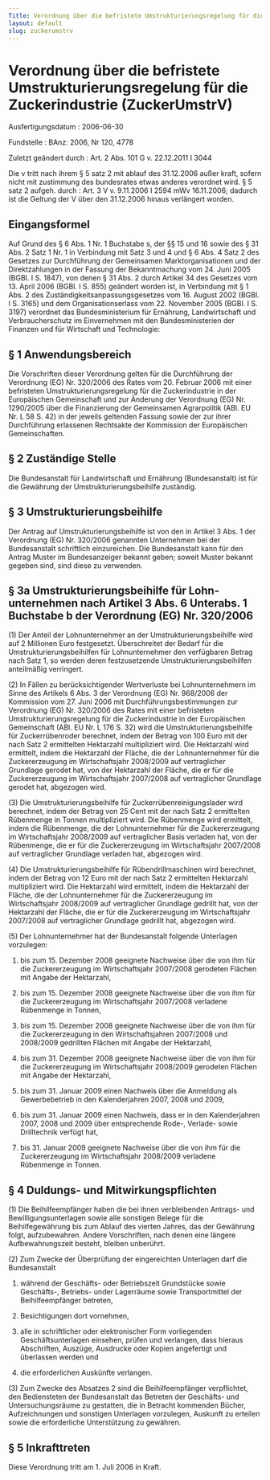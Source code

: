 ```yaml
---
Title: Verordnung über die befristete Umstrukturierungsregelung für die Zuckerindustrie
layout: default
slug: zuckerumstrv
---
```


# Verordnung über die befristete Umstrukturierungsregelung für die Zuckerindustrie (ZuckerUmstrV)

Ausfertigungsdatum
:   2006-06-30

Fundstelle
:   BAnz: 2006, Nr 120, 4778

Zuletzt geändert durch
:   Art. 2 Abs. 101 G v. 22.12.2011 I 3044

Die v tritt nach ihrem § 5 satz 2 mit ablauf des 31.12.2006 außer kraft, sofern nicht mit zustimmung des bundesrates etwas anderes verordnet wird. § 5 satz 2 aufgeh. durch
:   Art. 3 V v. 9.11.2006 I 2594 mWv 16.11.2006; dadurch ist die Geltung der V über den 31.12.2006 hinaus verlängert worden.


## Eingangsformel

Auf Grund des § 6 Abs. 1 Nr. 1 Buchstabe s, der §§ 15 und 16 sowie des
§ 31 Abs. 2 Satz 1 Nr. 1 in Verbindung mit Satz 3 und 4 und § 6 Abs. 4
Satz 2 des Gesetzes zur Durchführung der Gemeinsamen
Marktorganisationen und der Direktzahlungen in der Fassung der
Bekanntmachung vom 24. Juni 2005 (BGBl. I S. 1847), von denen § 31
Abs. 2 durch Artikel 34 des Gesetzes vom 13. April 2006 (BGBl. I S.
855) geändert worden ist, in Verbindung mit § 1 Abs. 2 des
Zuständigkeitsanpassungsgesetzes vom 16. August 2002 (BGBl. I S. 3165)
und dem Organisationserlass vom 22. November 2005 (BGBl. I S. 3197)
verordnet das Bundesministerium für Ernährung, Landwirtschaft und
Verbraucherschutz im Einvernehmen mit den Bundesministerien der
Finanzen und für Wirtschaft und Technologie:


## § 1 Anwendungsbereich

Die Vorschriften dieser Verordnung gelten für die Durchführung der
Verordnung (EG) Nr. 320/2006 des Rates vom 20. Februar 2006 mit einer
befristeten Umstrukturierungsregelung für die Zuckerindustrie in der
Europäischen Gemeinschaft und zur Änderung der Verordnung (EG) Nr.
1290/2005 über die Finanzierung der Gemeinsamen Agrarpolitik (ABl. EU
Nr. L 58 S. 42) in der jeweils geltenden Fassung sowie der zur ihrer
Durchführung erlassenen Rechtsakte der Kommission der Europäischen
Gemeinschaften.


## § 2 Zuständige Stelle

Die Bundesanstalt für Landwirtschaft und Ernährung (Bundesanstalt) ist
für die Gewährung der Umstrukturierungsbeihilfe zuständig.


## § 3 Umstrukturierungsbeihilfe

Der Antrag auf Umstrukturierungsbeihilfe ist von den in Artikel 3 Abs.
1 der Verordnung (EG) Nr. 320/2006 genannten Unternehmen bei der
Bundesanstalt schriftlich einzureichen. Die Bundesanstalt kann für den
Antrag Muster im Bundesanzeiger bekannt geben; soweit Muster bekannt
gegeben sind, sind diese zu verwenden.


## § 3a Umstrukturierungsbeihilfe für Lohn-unternehmen nach Artikel 3 Abs. 6 Unterabs. 1 Buchstabe b der Verordnung (EG) Nr. 320/2006

(1) Der Anteil der Lohnunternehmer an der Umstrukturierungsbeihilfe
wird auf 2 Millionen Euro festgesetzt. Überschreitet der Bedarf für
die Umstrukturierungsbeihilfen für Lohnunternehmer den verfügbaren
Betrag nach Satz 1, so werden deren festzusetzende
Umstrukturierungsbeihilfen anteilmäßig verringert.

(2) In Fällen zu berücksichtigender Wertverluste bei Lohnunternehmern
im Sinne des Artikels 6 Abs. 3 der Verordnung (EG) Nr. 968/2006 der
Kommission vom 27. Juni 2006 mit Durchführungsbestimmungen zur
Verordnung (EG) Nr. 320/2006 des Rates mit einer befristeten
Umstrukturierungsregelung für die Zuckerindustrie in der Europäischen
Gemeinschaft (ABl. EU Nr. L 176 S. 32) wird die
Umstrukturierungsbeihilfe für Zuckerrübenroder berechnet, indem der
Betrag von 100 Euro mit der nach Satz 2 ermittelten Hektarzahl
multipliziert wird. Die Hektarzahl wird ermittelt, indem die
Hektarzahl der Fläche, die der Lohnunternehmer für die Zuckererzeugung
im Wirtschaftsjahr 2008/2009 auf vertraglicher Grundlage gerodet hat,
von der Hektarzahl der Fläche, die er für die Zuckererzeugung im
Wirtschaftsjahr 2007/2008 auf vertraglicher Grundlage gerodet hat,
abgezogen wird.

(3) Die Umstrukturierungsbeihilfe für Zuckerrübenreinigungslader wird
berechnet, indem der Betrag von 25 Cent mit der nach Satz 2
ermittelten Rübenmenge in Tonnen multipliziert wird. Die Rübenmenge
wird ermittelt, indem die Rübenmenge, die der Lohnunternehmer für die
Zuckererzeugung im Wirtschaftsjahr 2008/2009 auf vertraglicher Basis
verladen hat, von der Rübenmenge, die er für die Zuckererzeugung im
Wirtschaftsjahr 2007/2008 auf vertraglicher Grundlage verladen hat,
abgezogen wird.

(4) Die Umstrukturierungsbeihilfe für Rübendrillmaschinen wird
berechnet, indem der Betrag von 12 Euro mit der nach Satz 2
ermittelten Hektarzahl multipliziert wird. Die Hektarzahl wird
ermittelt, indem die Hektarzahl der Fläche, die der Lohnunternehmer
für die Zuckererzeugung im Wirtschaftsjahr 2008/2009 auf vertraglicher
Grundlage gedrillt hat, von der Hektarzahl der Fläche, die er für die
Zuckererzeugung im Wirtschaftsjahr 2007/2008 auf vertraglicher
Grundlage gedrillt hat, abgezogen wird.

(5) Der Lohnunternehmer hat der Bundesanstalt folgende Unterlagen
vorzulegen:

1.  bis zum 15. Dezember 2008 geeignete Nachweise über die von ihm für die
    Zuckererzeugung im Wirtschaftsjahr 2007/2008 gerodeten Flächen mit
    Angabe der Hektarzahl,


2.  bis zum 15. Dezember 2008 geeignete Nachweise über die von ihm für die
    Zuckererzeugung im Wirtschaftsjahr 2007/2008 verladene Rübenmenge in
    Tonnen,


3.  bis zum 15. Dezember 2008 geeignete Nachweise über die von ihm für die
    Zuckererzeugung in den Wirtschaftsjahren 2007/2008 und 2008/2009
    gedrillten Flächen mit Angabe der Hektarzahl,


4.  bis zum 31. Dezember 2008 geeignete Nachweise über die von ihm für die
    Zuckererzeugung im Wirtschaftsjahr 2008/2009 gerodeten Flächen mit
    Angabe der Hektarzahl,


5.  bis zum 31. Januar 2009 einen Nachweis über die Anmeldung als
    Gewerbebetrieb in den Kalenderjahren 2007, 2008 und 2009,


6.  bis zum 31. Januar 2009 einen Nachweis, dass er in den Kalenderjahren
    2007, 2008 und 2009 über entsprechende Rode-, Verlade- sowie
    Drilltechnik verfügt hat,


7.  bis 31. Januar 2009 geeignete Nachweise über die von ihm für die
    Zuckererzeugung im Wirtschaftsjahr 2008/2009 verladene Rübenmenge in
    Tonnen.





## § 4 Duldungs- und Mitwirkungspflichten

(1) Die Beihilfeempfänger haben die bei ihnen verbleibenden Antrags-
und Bewilligungsunterlagen sowie alle sonstigen Belege für die
Beihilfegewährung bis zum Ablauf des vierten Jahres, das der Gewährung
folgt, aufzubewahren. Andere Vorschriften, nach denen eine längere
Aufbewahrungszeit besteht, bleiben unberührt.

(2) Zum Zwecke der Überprüfung der eingereichten Unterlagen darf die
Bundesanstalt

1.  während der Geschäfts- oder Betriebszeit Grundstücke sowie Geschäfts-,
    Betriebs- under Lagerräume sowie Transportmittel der Beihilfeempfänger
    betreten,


2.  Besichtigungen dort vornehmen,


3.  alle in schriftlicher oder elektronischer Form vorliegenden
    Geschäftsunterlagen einsehen, prüfen und verlangen, dass hieraus
    Abschriften, Auszüge, Ausdrucke oder Kopien angefertigt und überlassen
    werden und


4.  die erforderlichen Auskünfte verlangen.




(3) Zum Zwecke des Absatzes 2 sind die Beihilfeempfänger verpflichtet,
den Bediensteten der Bundesanstalt das Betreten der Geschäfts- und
Untersuchungsräume zu gestatten, die in Betracht kommenden Bücher,
Aufzeichnungen und sonstigen Unterlagen vorzulegen, Auskunft zu
erteilen sowie die erforderliche Unterstützung zu gewähren.


## § 5 Inkrafttreten

Diese Verordnung tritt am 1. Juli 2006 in Kraft.

